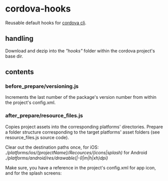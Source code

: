 cordova-hooks
=============

Reusable default hooks for [cordova cli](http://cordova.apache.org/docs/en/edge/guide_cli_index.md.html).

## handling

Download and dezip into the _"hooks"_ folder within the cordova project's base dir.

## contents

### before_prepare/versioning.js

Increments the last number of the package's version number from within the project's config.xml.

### after_prepare/resource_files.js

Copies project assets into the corresponding platforms' directories.
Prepare a folder structure corresponding to the target platforms' asset folders (see resource_files.js source code).

Clear out the destination paths once, for iOS:
*./platforms/ios/{projectName}/Recources/(icons|splash)*
for Android
*./platforms/android/res/drawable(|-(l|m|h|xh)dpi)*

Make sure, you have a reference in the project's config.xml
  <icon src="res/icons/" />
for app icon, and for the splash screens:
  <preference name="SplashScreen" value="splash" />
  <preference name="SplashScreenDelay" value="10000" />

